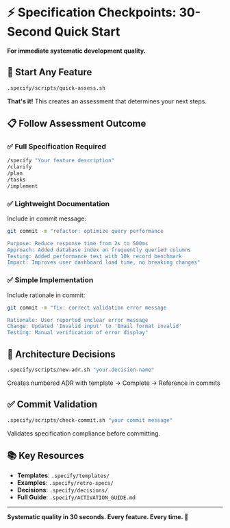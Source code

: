# ⚡ Specification Checkpoints: 30-Second Quick Start

**For immediate systematic development quality.**

## 🚀 Start Any Feature

```bash
.specify/scripts/quick-assess.sh
```

**That's it!** This creates an assessment that determines your next steps.

## 📋 Follow Assessment Outcome

### ✅ **Full Specification Required**
```bash
/specify "Your feature description"
/clarify
/plan
/tasks
/implement
```

### ✅ **Lightweight Documentation**
Include in commit message:
```bash
git commit -m "refactor: optimize query performance

Purpose: Reduce response time from 2s to 500ms
Approach: Added database index on frequently queried columns
Testing: Added performance test with 10k record benchmark
Impact: Improves user dashboard load time, no breaking changes"
```

### ✅ **Simple Implementation**
Include rationale in commit:
```bash
git commit -m "fix: correct validation error message

Rationale: User reported unclear error message
Change: Updated 'Invalid input' to 'Email format invalid'
Testing: Manual verification of error display"
```

## 🎯 Architecture Decisions

```bash
.specify/scripts/new-adr.sh "your-decision-name"
```

Creates numbered ADR with template → Complete → Reference in commits

## ✅ Commit Validation

```bash
.specify/scripts/check-commit.sh "your commit message"
```

Validates specification compliance before committing.

## 📚 Key Resources

- **Templates**: `.specify/templates/`
- **Examples**: `.specify/retro-specs/`
- **Decisions**: `.specify/decisions/`
- **Full Guide**: `.specify/ACTIVATION_GUIDE.md`

---

**Systematic quality in 30 seconds. Every feature. Every time. 🎯**